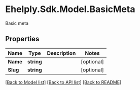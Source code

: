 # Ehelply.Sdk.Model.BasicMeta
Basic meta

## Properties

Name | Type | Description | Notes
------------ | ------------- | ------------- | -------------
**Name** | **string** |  | [optional] 
**Slug** | **string** |  | [optional] 

[[Back to Model list]](../README.md#documentation-for-models) [[Back to API list]](../README.md#documentation-for-api-endpoints) [[Back to README]](../README.md)

